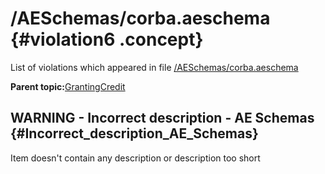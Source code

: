 # /AESchemas/corba.aeschema {#violation6 .concept}

List of violations which appeared in file [/AESchemas/corba.aeschema](../../../projects/GrantingCredit/AESchemas/corba.aeschema.md)

**Parent topic:**[GrantingCredit](../../../../../../modules/demo_Enterprise/dita/qa/projects/GrantingCredit.md)

## WARNING - Incorrect description - AE Schemas {#Incorrect_description_AE_Schemas}

Item doesn't contain any description or description too short

